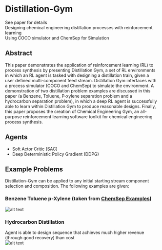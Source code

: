 # Distillation-Gym

See paper for details
<br>
Designing chemical engineering distillation processes with reinforcement learning
<br>
Using COCO simulator and ChemSep for Simulation
<br>

## Abstract
This paper demonstrates the application of reinforcement learning (RL) to process synthesis by
presenting Distillation Gym, a set of RL environments in which an RL agent is tasked with designing
a distillation train, given a user defined multi-component feed stream. Distillation Gym interfaces
with a process simulator (COCO and ChemSep) to simulate the environment. A demonstration of two
distillation problem examples are discussed in this paper (a Benzene, Toluene, P-xylene separation
problem and a hydrocarbon separation problem), in which a deep RL agent is successfully able to
learn within Distillation Gym to produce reasonable designs. Finally, this paper proposes the creation
of Chemical Engineering Gym, an all-purpose reinforcement learning software toolkit for chemical
engineering process synthesis.
 
 ## Agents
  - Soft Actor Critic (SAC)
  - Deep Deterministic Policy Gradient (DDPG)
 
## Example Problems
Distillation-Gym can be applied to any initial starting stream component selection and composition. The following examples are given:
### Benzene Toluene p-Xylene (taken from [ChemSep Examples](http://www.chemsep.org/downloads/index.html))
 ![alt text](https://github.com/lollcat/DistillationTrain-Gym/blob/Feature-double_done/SAC/BFDs/CONFIG%203/Attempt%202%20(best)/SAC_CONFIG_3___1598820337.9998825score_2.43.png "Benzene Toluene p-Xylene Final Design")
 ### Hydrocarbon Distillation
Agent is able to design sequence that achieves much higher revenue (through good recovery) than cost  
 ![alt text](https://github.com/lollcat/DistillationTrain-Gym/blob/Feature-double_done/SAC/BFDs/CONFIG%200/best/SAC_CONFIG_0___1599080706.16091score_2.7.png "Hydrocarbon distillation")
 
